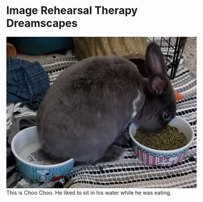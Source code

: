 # Image Rehearsal Therapy Dreamscapes
![Choo Choo](/choochoo.jpg)
This is Choo Choo. He liked to sit in his water while he was eating.
